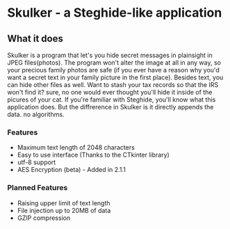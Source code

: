 # Skulker - a Steghide-like application
## What it does
Skulker is a program that let's you hide secret messages in plainsight in JPEG files(photos). The program won't alter the image at all in any way, so your precious family photos are safe (if you ever have a reason why you'd want a secret text in your family picture in the first place).
Besides text, you can hide other files as well. Want to stash your tax records so that the IRS won't find it? sure, no one would ever thought you'll hide it inside of the picures of your cat.
If you're familiar with Steghide, you'll know what this application does. But the diffrerence in Skulker is it directly appends the data. no algorithms.
### Features
- Maximum text length of 2048 characters
- Easy to use interface (Thanks to the CTkinter library)
- utf-8 support
- AES Encryption (beta) - Added in 2.1.1
### Planned Features
- Raising upper limit of text length
- File injection up to 20MB of data
- GZIP compression

  
